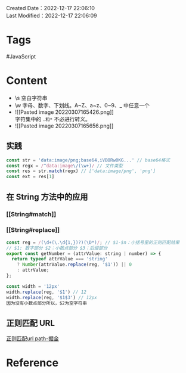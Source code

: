 Created Date：2022-12-17 22:06:10  
Last Modified：2022-12-17 22:06:09

# Tags

#JavaScript

# Content

- \s 空白字符串
- \w 字母、数字、下划线。A~Z、a~z、0~9、_ 中任意一个
- ![[Pasted image 20220307165426.png]]  
字符集中的 `.和*` 不必进行转义。
- ![[Pasted image 20220307165656.png]]

## 实践

```js
const str = 'data:image/png;base64,iVBORw0KG...' // base64格式
const regx = /^data:image\/(\w+)/ // 文件类型
const res = str.match(regx) // ['data:image/png', 'png']
const ext = res[1]
```

## 在 String 方法中的应用

### [[String#match]]

### [[String#replace]]

```js
const reg = /(\d+(\.\d{1,})?)(\D*)/; // $1-$n：小括号里的正则匹配结果
// $1: 数字部分 $2：小数点部分 $3：后缀部分
export const getNumber = (attrValue: string | number) => {
  return typeof attrValue === 'string'
    ? Number(attrValue.replace(reg, '$1')) || 0
    : attrValue;
};

const width = '12px'
width.replace(reg, '$1') // 12
width.replace(reg, '$1$3') // 12px
因为没有小数点部分所以，$2为空字符串
```

## 正则匹配 URL

[正则匹配url path-掘金](https://juejin.cn/s/%E6%AD%A3%E5%88%99%E5%8C%B9%E9%85%8Durl%20path)

# Reference
